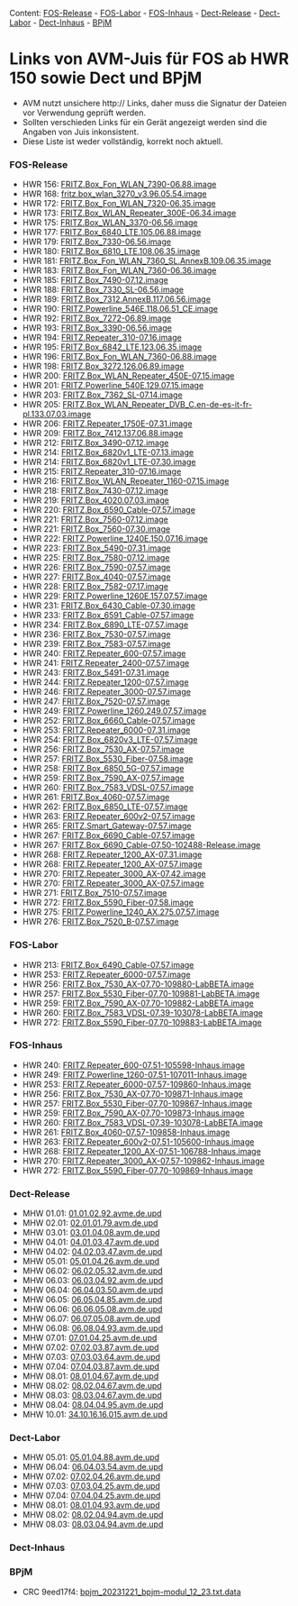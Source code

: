 Content: [FOS-Release](#fos-release) - [FOS-Labor](#fos-labor) - [FOS-Inhaus](#fos-inhaus) - [Dect-Release](#dect-release) - [Dect-Labor](#dect-labor) - [Dect-Inhaus](#dect-inhaus) - [BPjM](#bpjm)
# Links von AVM-Juis für FOS ab HWR 150 sowie Dect und BPjM
 - AVM nutzt unsichere http:// Links, daher muss die Signatur der Dateien vor Verwendung geprüft werden.
 - Sollten verschieden Links für ein Gerät angezeigt werden sind die Angaben von Juis inkonsistent.
 - Diese Liste ist weder vollständig, korrekt noch aktuell.

### FOS-Release
 - HWR 156: [FRITZ.Box_Fon_WLAN_7390-06.88.image](http://download.avm.de/fritzbox/fritzbox-7390/deutschland/fritz.os/FRITZ.Box_Fon_WLAN_7390-06.88.image)
 - HWR 168: [fritz.box_wlan_3270_v3.96.05.54.image](http://download.avm.de/archive/fritz.box/fritzbox.wlan_3270_v3/firmware/deutsch/fritz.box_wlan_3270_v3.96.05.54.image)
 - HWR 172: [FRITZ.Box_Fon_WLAN_7320-06.35.image](http://download.avm.de/archive/fritz.box/fritzbox.fon_wlan_7320/firmware/deutsch/FRITZ.Box_Fon_WLAN_7320-06.35.image)
 - HWR 173: [FRITZ.Box_WLAN_Repeater_300E-06.34.image](http://download.avm.de/fritzwlan/fritzwlan-repeater-300e/deutschland/fritz.os/FRITZ.Box_WLAN_Repeater_300E-06.34.image)
 - HWR 175: [FRITZ.Box_WLAN_3370-06.56.image](http://download.avm.de/archive/fritz.box/fritzbox.wlan_3370/firmware/deutsch/FRITZ.Box_WLAN_3370-06.56.image)
 - HWR 177: [FRITZ.Box_6840_LTE.105.06.88.image](http://download.avm.de/fritzbox/fritzbox-6840-lte/deutschland/fritz.os/FRITZ.Box_6840_LTE.105.06.88.image)
 - HWR 179: [FRITZ.Box_7330-06.56.image](http://download.avm.de/archive/fritz.box/fritzbox.7330/firmware/deutsch/FRITZ.Box_7330-06.56.image)
 - HWR 180: [FRITZ.Box_6810_LTE.108.06.35.image](http://download.avm.de/fritzbox/fritzbox-6810-lte/deutschland/fritz.os//FRITZ.Box_6810_LTE.108.06.35.image)
 - HWR 181: [FRITZ.Box_Fon_WLAN_7360_SL.AnnexB.109.06.35.image](http://download.avm.de/fritzbox/fritzbox-7360-sl/deutschland/fritz.os/FRITZ.Box_Fon_WLAN_7360_SL.AnnexB.109.06.35.image)
 - HWR 183: [FRITZ.Box_Fon_WLAN_7360-06.36.image](http://download.avm.de/fritzbox/fritzbox-7360-v1/deutschland/fritz.os/FRITZ.Box_Fon_WLAN_7360-06.36.image)
 - HWR 185: [FRITZ.Box_7490-07.12.image](http://download.avm.de/firmware/7490/jz76373/3265348765/deutschland/fritz.os/FRITZ.Box_7490-07.12.image)
 - HWR 188: [FRITZ.Box_7330_SL-06.56.image](http://download.avm.de/archive/fritz.box/fritzbox.7330_sl/firmware/deutsch/FRITZ.Box_7330_SL-06.56.image)
 - HWR 189: [FRITZ.Box_7312.AnnexB.117.06.56.image](http://download.avm.de/fritzbox/fritzbox-7312/deutschland/fritz.os/FRITZ.Box_7312.AnnexB.117.06.56.image)
 - HWR 190: [FRITZ.Powerline_546E.118.06.51_CE.image](http://download.avm.de/firmware/546E/8723218764/CE/FRITZ.Powerline_546E.118.06.51_CE.image)
 - HWR 192: [FRITZ.Box_7272-06.89.image](http://download.avm.de/fritzbox/fritzbox-7272/deutschland/fritz.os/FRITZ.Box_7272-06.89.image)
 - HWR 193: [FRITZ.Box_3390-06.56.image](http://download.avm.de/archive/fritz.box/fritzbox.wlan_3390/firmware/deutsch/FRITZ.Box_3390-06.56.image)
 - HWR 194: [FRITZ.Repeater_310-07.16.image](http://download.avm.de/fritzwlan/fritzwlan-repeater-310-a/deutschland/fritz.os/FRITZ.Repeater_310-07.16.image)
 - HWR 195: [FRITZ.Box_6842_LTE.123.06.35.image](http://download.avm.de/fritzbox/fritzbox-6842-lte/deutschland/fritz.os/FRITZ.Box_6842_LTE.123.06.35.image)
 - HWR 196: [FRITZ.Box_Fon_WLAN_7360-06.88.image](http://download.avm.de/fritzbox/fritzbox-7360-v2/deutschland/fritz.os/FRITZ.Box_Fon_WLAN_7360-06.88.image)
 - HWR 198: [FRITZ.Box_3272.126.06.89.image](http://download.avm.de/fritzbox/fritzbox-3272/deutschland/fritz.os/FRITZ.Box_3272.126.06.89.image)
 - HWR 200: [FRITZ.Box_WLAN_Repeater_450E-07.15.image](http://download.avm.de/fritzwlan/fritzwlan-repeater-450e/deutschland/fritz.os/FRITZ.Box_WLAN_Repeater_450E-07.15.image)
 - HWR 201: [FRITZ.Powerline_540E.129.07.15.image](http://download.avm.de/fritzpowerline/fritzpowerline-540e/deutschland/fritz.os/FRITZ.Powerline_540E.129.07.15.image)
 - HWR 203: [FRITZ.Box_7362_SL-07.14.image](http://download.avm.de/fritzbox/fritzbox-7362-sl/deutschland/fritz.os/FRITZ.Box_7362_SL-07.14.image)
 - HWR 205: [FRITZ.Box_WLAN_Repeater_DVB_C.en-de-es-it-fr-pl.133.07.03.image](http://download.avm.de/fritzwlan/fritzwlan-repeater-dvb-c/deutschland/fritz.os/FRITZ.Box_WLAN_Repeater_DVB_C.en-de-es-it-fr-pl.133.07.03.image)
 - HWR 206: [FRITZ.Repeater_1750E-07.31.image](http://download.avm.de/fritzwlan/fritzwlan-repeater-1750e/deutschland/fritz.os/FRITZ.Repeater_1750E-07.31.image)
 - HWR 209: [FRITZ.Box_7412.137.06.88.image](http://download.avm.de/fritzbox/fritzbox-7412/deutschland/fritz.os/FRITZ.Box_7412.137.06.88.image)
 - HWR 212: [FRITZ.Box_3490-07.12.image](http://download.avm.de/firmware/3490/jz76373/3754863962/deutschland/fritz.os/FRITZ.Box_3490-07.12.image)
 - HWR 214: [FRITZ.Box_6820v1_LTE-07.13.image](http://download.avm.de/firmware/6820LTE/jz76373/4585995216/deutschland/fritz.os/FRITZ.Box_6820v1_LTE-07.13.image)
 - HWR 214: [FRITZ.Box_6820v1_LTE-07.30.image](http://download.avm.de/fritzbox/fritzbox-6820-lte/deutschland/fritz.os/FRITZ.Box_6820v1_LTE-07.30.image)
 - HWR 215: [FRITZ.Repeater_310-07.16.image](http://download.avm.de/fritzwlan/fritzwlan-repeater-310-b/deutschland/fritz.os/FRITZ.Repeater_310-07.16.image)
 - HWR 216: [FRITZ.Box_WLAN_Repeater_1160-07.15.image](http://download.avm.de/fritzwlan/fritzwlan-repeater-1160/deutschland/fritz.os/FRITZ.Box_WLAN_Repeater_1160-07.15.image)
 - HWR 218: [FRITZ.Box_7430-07.12.image](http://download.avm.de/firmware/7430/jz76373/9273521133/deutschland/fritz.os/FRITZ.Box_7430-07.12.image)
 - HWR 219: [FRITZ.Box_4020.07.03.image](http://download.avm.de/fritzbox/fritzbox-4020/deutschland/fritz.os/FRITZ.Box_4020.07.03.image)
 - HWR 220: [FRITZ.Box_6590_Cable-07.57.image](http://download.avm.de/fritzbox/fritzbox-6590-cable/deutschland/fritz.os/FRITZ.Box_6590_Cable-07.57.image)
 - HWR 221: [FRITZ.Box_7560-07.12.image](http://download.avm.de/firmware/7560/jz76373/2437443879/deutschland/fritz.os/FRITZ.Box_7560-07.12.image)
 - HWR 221: [FRITZ.Box_7560-07.30.image](http://download.avm.de/fritzbox/fritzbox-7560/deutschland/fritz.os/FRITZ.Box_7560-07.30.image)
 - HWR 222: [FRITZ.Powerline_1240E.150.07.16.image](http://download.avm.de/fritzpowerline/fritzpowerline-1240e/deutschland/fritz.os/FRITZ.Powerline_1240E.150.07.16.image)
 - HWR 223: [FRITZ.Box_5490-07.31.image](http://download.avm.de/fritzbox/fritzbox-5490/other/fritz.os/FRITZ.Box_5490-07.31.image)
 - HWR 225: [FRITZ.Box_7580-07.12.image](http://download.avm.de/firmware/7580/jz76373/5382169925/other/fritz.os/FRITZ.Box_7580-07.12.image)
 - HWR 226: [FRITZ.Box_7590-07.57.image](http://download.avm.de/fritzbox/fritzbox-7590/deutschland/fritz.os/FRITZ.Box_7590-07.57.image)
 - HWR 227: [FRITZ.Box_4040-07.57.image](http://download.avm.de/fritzbox/fritzbox-4040/deutschland/fritz.os/FRITZ.Box_4040-07.57.image)
 - HWR 228: [FRITZ.Box_7582-07.17.image](http://download.avm.de/fritzbox/fritzbox-7582/other/fritz.os/FRITZ.Box_7582-07.17.image)
 - HWR 229: [FRITZ.Powerline_1260E.157.07.57.image](http://download.avm.de/fritzpowerline/fritzpowerline-1260e/deutschland/fritz.os/FRITZ.Powerline_1260E.157.07.57.image)
 - HWR 231: [FRITZ.Box_6430_Cable-07.30.image](http://download.avm.de/fritzbox/fritzbox-6430-cable/deutschland/fritz.os/FRITZ.Box_6430_Cable-07.30.image)
 - HWR 233: [FRITZ.Box_6591_Cable-07.57.image](http://download.avm.de/fritzbox/fritzbox-6591-cable/deutschland/fritz.os/FRITZ.Box_6591_Cable-07.57.image)
 - HWR 234: [FRITZ.Box_6890_LTE-07.57.image](http://download.avm.de/fritzbox/fritzbox-6890-lte/deutschland/fritz.os/FRITZ.Box_6890_LTE-07.57.image)
 - HWR 236: [FRITZ.Box_7530-07.57.image](http://download.avm.de/fritzbox/fritzbox-7530/deutschland/fritz.os/FRITZ.Box_7530-07.57.image)
 - HWR 239: [FRITZ.Box_7583-07.57.image](http://download.avm.de/fritzbox/fritzbox-7583/deutschland/fritz.os/FRITZ.Box_7583-07.57.image)
 - HWR 240: [FRITZ.Repeater_600-07.57.image](http://download.avm.de/fritzwlan/fritzrepeater-600/deutschland/fritz.os/FRITZ.Repeater_600-07.57.image)
 - HWR 241: [FRITZ.Repeater_2400-07.57.image](http://download.avm.de/fritzwlan/fritzrepeater-2400/deutschland/fritz.os/FRITZ.Repeater_2400-07.57.image)
 - HWR 243: [FRITZ.Box_5491-07.31.image](http://download.avm.de/fritzbox/fritzbox-5491/deutschland/fritz.os/FRITZ.Box_5491-07.31.image)
 - HWR 244: [FRITZ.Repeater_1200-07.57.image](http://download.avm.de/fritzwlan/fritzrepeater-1200/deutschland/fritz.os/FRITZ.Repeater_1200-07.57.image)
 - HWR 246: [FRITZ.Repeater_3000-07.57.image](http://download.avm.de/fritzwlan/fritzrepeater-3000/deutschland/fritz.os/FRITZ.Repeater_3000-07.57.image)
 - HWR 247: [FRITZ.Box_7520-07.57.image](http://download.avm.de/fritzbox/fritzbox-7520/deutschland/fritz.os/FRITZ.Box_7520-07.57.image)
 - HWR 249: [FRITZ.Powerline_1260.249.07.57.image](http://download.avm.de/fritzpowerline/fritzpowerline-1260/deutschland/fritz.os/FRITZ.Powerline_1260.249.07.57.image)
 - HWR 252: [FRITZ.Box_6660_Cable-07.57.image](http://download.avm.de/fritzbox/fritzbox-6660-cable/deutschland/fritz.os/FRITZ.Box_6660_Cable-07.57.image)
 - HWR 253: [FRITZ.Repeater_6000-07.31.image](http://download.avm.de/fritzwlan/fritzrepeater-6000/deutschland/fritz.os/FRITZ.Repeater_6000-07.31.image)
 - HWR 254: [FRITZ.Box_6820v3_LTE-07.57.image](http://download.avm.de/fritzbox/fritzbox-6820-lte-v3/deutschland/fritz.os/FRITZ.Box_6820v3_LTE-07.57.image)
 - HWR 256: [FRITZ.Box_7530_AX-07.57.image](http://download.avm.de/fritzbox/fritzbox-7530-ax/deutschland/fritz.os/FRITZ.Box_7530_AX-07.57.image)
 - HWR 257: [FRITZ.Box_5530_Fiber-07.58.image](http://download.avm.de/fritzbox/fritzbox-5530-fiber/deutschland/fritz.os/FRITZ.Box_5530_Fiber-07.58.image)
 - HWR 258: [FRITZ.Box_6850_5G-07.57.image](http://download.avm.de/fritzbox/fritzbox-6850-5g/deutschland/fritz.os/FRITZ.Box_6850_5G-07.57.image)
 - HWR 259: [FRITZ.Box_7590_AX-07.57.image](http://download.avm.de/fritzbox/fritzbox-7590-ax/deutschland/fritz.os/FRITZ.Box_7590_AX-07.57.image)
 - HWR 260: [FRITZ.Box_7583_VDSL-07.57.image](http://download.avm.de/fritzbox/fritzbox-7583-vdsl/deutschland/fritz.os/FRITZ.Box_7583_VDSL-07.57.image)
 - HWR 261: [FRITZ.Box_4060-07.57.image](http://download.avm.de/fritzbox/fritzbox-4060/deutschland/fritz.os/FRITZ.Box_4060-07.57.image)
 - HWR 262: [FRITZ.Box_6850_LTE-07.57.image](http://download.avm.de/fritzbox/fritzbox-6850-lte/deutschland/fritz.os/FRITZ.Box_6850_LTE-07.57.image)
 - HWR 263: [FRITZ.Repeater_600v2-07.57.image](http://download.avm.de/fritzwlan/fritzrepeater-600v2/deutschland/fritz.os/FRITZ.Repeater_600v2-07.57.image)
 - HWR 265: [FRITZ.Smart_Gateway-07.57.image](http://download.avm.de/firmware/smartgateway/FRITZ.Smart_Gateway-07.57.image)
 - HWR 267: [FRITZ.Box_6690_Cable-07.57.image](http://download.avm.de/fritzbox/fritzbox-6690-cable/deutschland/fritz.os/FRITZ.Box_6690_Cable-07.57.image)
 - HWR 267: [FRITZ.Box_6690_Cable-07.50-102488-Release.image](http://download.avm.de/testfeld/6690/FRITZ.Box_6690_Cable-07.50-102488-Release.image)
 - HWR 268: [FRITZ.Repeater_1200_AX-07.31.image](http://download.avm.de/fritzwlan/fritzrepeater-1200-ax/deutschland/fritz.os/FRITZ.Repeater_1200_AX-07.31.image)
 - HWR 268: [FRITZ.Repeater_1200_AX-07.57.image](http://download.avm.de/fritzwlan/fritzrepeater-1200-ax/deutschland/fritz.os/FRITZ.Repeater_1200_AX-07.57.image)
 - HWR 270: [FRITZ.Repeater_3000_AX-07.42.image](http://download.avm.de/fritzwlan/fritzrepeater-3000-ax/deutschland/fritz.os/FRITZ.Repeater_3000_AX-07.42.image)
 - HWR 270: [FRITZ.Repeater_3000_AX-07.57.image](http://download.avm.de/fritzwlan/fritzrepeater-3000-ax/deutschland/fritz.os/FRITZ.Repeater_3000_AX-07.57.image)
 - HWR 271: [FRITZ.Box_7510-07.57.image](http://download.avm.de/fritzbox/fritzbox-7510/deutschland/fritz.os/FRITZ.Box_7510-07.57.image)
 - HWR 272: [FRITZ.Box_5590_Fiber-07.58.image](http://download.avm.de/fritzbox/fritzbox-5590-fiber/deutschland/fritz.os/FRITZ.Box_5590_Fiber-07.58.image)
 - HWR 275: [FRITZ.Powerline_1240_AX.275.07.57.image](http://download.avm.de/fritzpowerline/fritzpowerline-1240-ax/deutschland/fritz.os/FRITZ.Powerline_1240_AX.275.07.57.image)
 - HWR 276: [FRITZ.Box_7520_B-07.57.image](http://download.avm.de/fritzbox/fritzbox-7520-B/deutschland/fritz.os/FRITZ.Box_7520_B-07.57.image)

### FOS-Labor
 - HWR 213: [FRITZ.Box_6490_Cable-07.57.image](http://download.avm.de/fritzbox/fritzbox-6490-cable/deutschland/fritz.os/FRITZ.Box_6490_Cable-07.57.image)
 - HWR 253: [FRITZ.Repeater_6000-07.57.image](http://download.avm.de/fritzwlan/fritzrepeater-6000/deutschland/fritz.os/FRITZ.Repeater_6000-07.57.image)
 - HWR 256: [FRITZ.Box_7530_AX-07.70-109880-LabBETA.image](http://download.avm.de/labor/GoFiber23/7530AX/FRITZ.Box_7530_AX-07.70-109880-LabBETA.image)
 - HWR 257: [FRITZ.Box_5530_Fiber-07.70-109881-LabBETA.image](http://download.avm.de/labor/GoFiber23/5530Fiber/FRITZ.Box_5530_Fiber-07.70-109881-LabBETA.image)
 - HWR 259: [FRITZ.Box_7590_AX-07.70-109882-LabBETA.image](http://download.avm.de/labor/GoFiber23/7590AX/FRITZ.Box_7590_AX-07.70-109882-LabBETA.image)
 - HWR 260: [FRITZ.Box_7583_VDSL-07.39-103078-LabBETA.image](http://download.avm.de/labor/MOVE21/7583VDSL/FRITZ.Box_7583_VDSL-07.39-103078-LabBETA.image)
 - HWR 272: [FRITZ.Box_5590_Fiber-07.70-109883-LabBETA.image](http://download.avm.de/labor/GoFiber23/5590Fiber/FRITZ.Box_5590_Fiber-07.70-109883-LabBETA.image)

### FOS-Inhaus
 - HWR 240: [FRITZ.Repeater_600-07.51-105598-Inhaus.image](http://download.avm.de/inhaus/MOVE21NL1/600/FRITZ.Repeater_600-07.51-105598-Inhaus.image)
 - HWR 249: [FRITZ.Powerline_1260-07.51-107011-Inhaus.image](http://download.avm.de/inhaus/MOVE21NL1/1260/FRITZ.Powerline_1260-07.51-107011-Inhaus.image)
 - HWR 253: [FRITZ.Repeater_6000-07.57-109860-Inhaus.image](http://download.avm.de/inhaus/MOVE21NL1/6000/FRITZ.Repeater_6000-07.57-109860-Inhaus.image)
 - HWR 256: [FRITZ.Box_7530_AX-07.70-109871-Inhaus.image](http://download.avm.de/inhaus/GoFiber23/7530AX/FRITZ.Box_7530_AX-07.70-109871-Inhaus.image)
 - HWR 257: [FRITZ.Box_5530_Fiber-07.70-109867-Inhaus.image](http://download.avm.de/inhaus/GoFiber23/5530Fiber/FRITZ.Box_5530_Fiber-07.70-109867-Inhaus.image)
 - HWR 259: [FRITZ.Box_7590_AX-07.70-109873-Inhaus.image](http://download.avm.de/inhaus/GoFiber23/7590AX/FRITZ.Box_7590_AX-07.70-109873-Inhaus.image)
 - HWR 260: [FRITZ.Box_7583_VDSL-07.39-103078-LabBETA.image](http://download.avm.de/labor/MOVE21/7583VDSL/FRITZ.Box_7583_VDSL-07.39-103078-LabBETA.image)
 - HWR 261: [FRITZ.Box_4060-07.57-109858-Inhaus.image](http://download.avm.de/inhaus/MOVE21NL1/4060/FRITZ.Box_4060-07.57-109858-Inhaus.image)
 - HWR 263: [FRITZ.Repeater_600v2-07.51-105600-Inhaus.image](http://download.avm.de/inhaus/MOVE21NL1/600v2/FRITZ.Repeater_600v2-07.51-105600-Inhaus.image)
 - HWR 268: [FRITZ.Repeater_1200_AX-07.51-106788-Inhaus.image](http://download.avm.de/inhaus/MOVE21NL1/1200AX/FRITZ.Repeater_1200_AX-07.51-106788-Inhaus.image)
 - HWR 270: [FRITZ.Repeater_3000_AX-07.57-109862-Inhaus.image](http://download.avm.de/inhaus/MOVE21NL1/3000AX/FRITZ.Repeater_3000_AX-07.57-109862-Inhaus.image)
 - HWR 272: [FRITZ.Box_5590_Fiber-07.70-109869-Inhaus.image](http://download.avm.de/inhaus/GoFiber23/5590Fiber/FRITZ.Box_5590_Fiber-07.70-109869-Inhaus.image)

### Dect-Release
 - MHW 01.01: [01.01.02.92.avme.de.upd](http://download.avm.de/dect/0101/01.01.02.92.avme.de.upd)
 - MHW 02.01: [02.01.01.79.avm.de.upd](http://download.avm.de/dect/0201/02.01.01.79.avm.de.upd)
 - MHW 03.01: [03.01.04.08.avm.de.upd](http://download.avm.de/dect/0301/iq17/03.01.04.08.avm.de.upd)
 - MHW 04.01: [04.01.03.47.avm.de.upd](http://download.avm.de/dect/0401/p15/04.01.03.47.avm.de.upd)
 - MHW 04.02: [04.02.03.47.avm.de.upd](http://download.avm.de/dect/0402/p15/04.02.03.47.avm.de.upd)
 - MHW 05.01: [05.01.04.26.avm.de.upd](http://download.avm.de/dect/0501/mesh18/05.01.04.26.avm.de.upd)
 - MHW 06.02: [06.02.05.32.avm.de.upd](http://download.avm.de/dect/0602/move21/06.02.05.32.avm.de.upd)
 - MHW 06.03: [06.03.04.92.avm.de.upd](http://download.avm.de/dect/0603/move21/06.03.04.92.avm.de.upd)
 - MHW 06.04: [06.04.03.50.avm.de.upd](http://download.avm.de/dect/0604/p15/06.04.03.50.avm.de.upd)
 - MHW 06.05: [06.05.04.85.avm.de.upd](http://download.avm.de/dect/0605/iq17/06.05.04.85.avm.de.upd)
 - MHW 06.06: [06.06.05.08.avm.de.upd](http://download.avm.de/dect/0606/Move21/06.06.05.08.avm.de.upd)
 - MHW 06.07: [06.07.05.08.avm.de.upd](http://download.avm.de/dect/0607/Move21/06.07.05.08.avm.de.upd)
 - MHW 06.08: [06.08.04.93.avm.de.upd](http://download.avm.de/dect/0608/naut_test/06.08.04.93.avm.de.upd)
 - MHW 07.01: [07.01.04.25.avm.de.upd](http://download.avm.de/dect/0701/07.01.04.25.avm.de.upd)
 - MHW 07.02: [07.02.03.87.avm.de.upd](http://download.avm.de/dect/0702/c16/07.02.03.87.avm.de.upd)
 - MHW 07.03: [07.03.03.64.avm.de.upd](http://download.avm.de/dect/0703/p15/07.03.03.64.avm.de.upd)
 - MHW 07.04: [07.04.03.87.avm.de.upd](http://download.avm.de/dect/0704/c16/07.04.03.87.avm.de.upd)
 - MHW 08.01: [08.01.04.67.avm.de.upd](http://download.avm.de/dect/0801/psq19p2/08.01.04.67.avm.de.upd)
 - MHW 08.02: [08.02.04.67.avm.de.upd](http://download.avm.de/dect/0802/psq19p2/08.02.04.67.avm.de.upd)
 - MHW 08.03: [08.03.04.67.avm.de.upd](http://download.avm.de/dect/0803/psq19p2/08.03.04.67.avm.de.upd)
 - MHW 08.04: [08.04.04.95.avm.de.upd](http://download.avm.de/dect/0804/move21/08.04.04.95.avm.de.upd)
 - MHW 10.01: [34.10.16.16.015.avm.de.upd](http://download.avm.de/dect/1001/Release/34.10.16.16.015.avm.de.upd)

### Dect-Labor
 - MHW 05.01: [05.01.04.88.avm.de.upd](http://download.avm.de/dect/0501/move21/05.01.04.88.avm.de.upd)
 - MHW 06.04: [06.04.03.54.avm.de.upd](http://download.avm.de/dect/0604/p15/06.04.03.54.avm.de.upd)
 - MHW 07.02: [07.02.04.26.avm.de.upd](http://download.avm.de/dect/0702/move21/07.02.04.26.avm.de.upd)
 - MHW 07.03: [07.03.04.25.avm.de.upd](http://download.avm.de/dect/0703/move21/07.03.04.25.avm.de.upd)
 - MHW 07.04: [07.04.04.25.avm.de.upd](http://download.avm.de/dect/0704/move21/07.04.04.25.avm.de.upd)
 - MHW 08.01: [08.01.04.93.avm.de.upd](http://download.avm.de/dect/0801/move21/08.01.04.93.avm.de.upd)
 - MHW 08.02: [08.02.04.94.avm.de.upd](http://download.avm.de/dect/0802/move21/08.02.04.94.avm.de.upd)
 - MHW 08.03: [08.03.04.94.avm.de.upd](http://download.avm.de/dect/0803/move21/08.03.04.94.avm.de.upd)

### Dect-Inhaus

### BPjM
 - CRC 9eed17f4: [bpjm_20231221_bpjm-modul_12_23.txt.data](http://download.avm.de/bpjm/240832/bpjm_20231221_bpjm-modul_12_23.txt.data)
